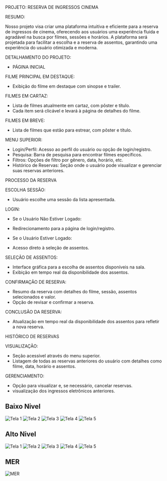 PROJETO: RESERVA DE INGRESSOS CINEMA

RESUMO: 

Nosso projeto visa criar uma plataforma intuitiva e eficiente para a reserva de ingressos de cinema,
oferecendo aos usuários uma experiência fluida e agradável na busca por filmes, sessões e horários.
A plataforma será projetada para facilitar a escolha e a reserva de assentos, garantindo uma
experiência do usuário otimizada e moderna.
 

DETALHAMENTO DO PROJETO:

- PÁGINA INICIAL 


FILME PRINCIPAL EM DESTAQUE:

- Exibição do filme em destaque com sinopse e trailer.


FILMES EM CARTAZ:

- Lista de filmes atualmente em cartaz, com pôster e título.
- Cada item será clicável e levará à página de detalhes do filme.

FILMES EM BREVE:

- Lista de filmes que estão para estrear, com pôster e título.

MENU SUPERIOR:

- Login/Perfil: Acesso ao perfil do usuário ou opção de login/registro.
- Pesquisa: Barra de pesquisa para encontrar filmes específicos.
- Filtros: Opções de filtro por gênero, data, horário, etc.
- Histórico de Reservas: Seção onde o usuário pode visualizar e gerenciar suas reservas anteriores.

PROCESSO DA RESERVA

ESCOLHA SESSÃO:

- Usuário escolhe uma sessão da lista apresentada.

LOGIN:

- Se o Usuário Não Estiver Logado:
- Redirecionamento para a página de login/registro.

- Se o Usuário Estiver Logado:
- Acesso direto à seleção de assentos.

SELEÇÃO DE ASSENTOS:

- Interface gráfica para a escolha de assentos disponíveis na sala.
- Exibição em tempo real da disponibilidade dos assentos.

CONFIRMAÇÃO DE RESERVA:

- Resumo da reserva com detalhes do filme, sessão, assentos selecionados e valor.
- Opção de revisar e confirmar a reserva.

CONCLUSÃO DA RESERVA:

- Atualização em tempo real da disponibilidade dos assentos para refletir a nova reserva.

HISTÓRICO DE RESERVAS

VISUALIZAÇÃO:

- Seção acessível através do menu superior.
- Listagem de todas as reservas anteriores do usuário com detalhes como filme, data, horário e assentos.

GERENCIAMENTO:

- Opção para visualizar e, se necessário, cancelar reservas.
- visualização dos ingressos eletrônicos anteriores.


 ## Baixo Nivel
![Tela 1](Imagens/Tela-Inicial-Baixo-nivel.png)
![Tela 2](Imagens/Tela-Descricao-Filme-Baixo-nivel.png)
![Tela 3](Imagens/Tela-Cinema-baixo-nivel.png)
![Tela 4](Imagens/Tela-de-Reserva-baixo-nivel.png)
![Tela 5](Imagens/Tela-de-Confirmacao-Reserva-baixo-nivel.png)

 ## Alto Nivel
![Tela 1](Imagens/Tela-Inicial-Alto-nivel.png)
![Tela 2](Imagens/Tela-Descricao-Filme-Alto-nivel.png)
![Tela 3](Imagens/Tela-Cinema-Alto-nivel.png)
![Tela 4](Imagens/Tela-de-Reserva-Alto-nivel.png)
![Tela 5](Imagens/Tela-de-Confirmacao-Reserva-Alto-nivel.png)

 ## MER

 ![MER](Imagens/MER-Cinema.jpg)

